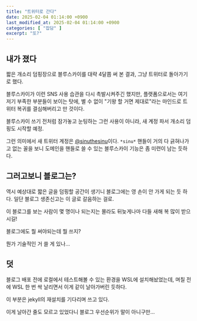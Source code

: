 ```yaml
---
title: "트위터로 간다"
date: 2025-02-04 01:14:00 +0900
last_modified_at: 2025-02-04 01:14:00 +0900
categories: [ "잡담" ]
excerpt: "또?"
---
```


## 내가 졌다

짧은 개소리 덤핑장으로 블루스카이를 대략 4달쯤 써 본 결과, 그냥 트위터로 돌아가기로 했다.

블루스카이가 이런 SNS 사용 습관을 다시 촉발시켜주긴 했지만, 플랫폼으로서는 여기저기 부족한 부분들이 보이는 탓에, 별 수 없이 "기왕 할 거면 제대로"라는 마인드로 트위터 복귀를 결심해버리고 만 것이다.

블루스카이 쓰기 전처럼 잠가놓고 눈팅하는 그런 사용이 아니라, 새 계정 파서 개소리 덤핑도 시작할 예정.

그런 의미에서 새 트위터 계정은 [@sinuthesinu](https://x.com/sinuthesinu)이다. `*sinu*` 핸들이 거의 다 긁혀나가고 없는 꼴을 보니 도메인을 핸들로 쓸 수 있는 블루스카이 기능은 좀 미련이 남는 듯하다.

## 그러고보니 블로그는?

역시 예상대로 짧은 글을 덤핑할 공간이 생기니 블로그에는 영 손이 안 가게 되는 듯 하다. 일단 블로그 생존신고는 이 글로 갈음하는 걸로.

이 블로그를 보는 사람이 몇 명이나 되는지는 몰라도 뒤늦게나마 다들 새해 복 많이 받으시길!

블로그에도 뭘 써야되는데 뭘 쓰지?

뭔가 기술적인 거 쓸 게 있나...

## 덧

블로그 배포 전에 로컬에서 테스트해볼 수 있는 환경을 WSL에 설치해놨었는데, 며칠 전에 WSL 한 번 싹 날리면서 이게 같이 날아가버린 듯하다.

이 부분은 jekyll의 재설치를 기다리며 쓰고 있다.

이게 날아간 줄도 모르고 있었다니 블로그 우선순위가 말이 아니구만...